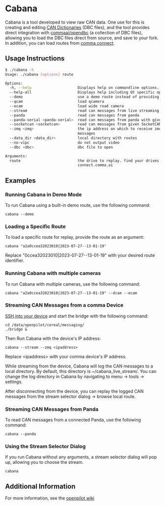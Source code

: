 # Cabana

Cabana is a tool developed to view raw CAN data. One use for this is creating and editing [CAN Dictionaries](http://socialledge.com/sjsu/index.php/DBC_Format) (DBC files), and the tool provides direct integration with [commaai/opendbc](https://github.com/commaai/opendbc) (a collection of DBC files), allowing you to load the DBC files direct from source, and save to your fork. In addition, you can load routes from [comma connect](https://connect.comma.ai).

## Usage Instructions

```bash
$ ./cabana -h
Usage: ./cabana [options] route

Options:
  -h, --help                     Displays help on commandline options.
  --help-all                     Displays help including Qt specific options.
  --demo                         use a demo route instead of providing your own
  --qcam                         load qcamera
  --ecam                         load wide road camera
  --stream                       read can messages from live streaming
  --panda                        read can messages from panda
  --panda-serial <panda-serial>  read can messages from panda with given serial
  --socketcan <socketcan>        read can messages from given SocketCAN device
  --zmq <zmq>                    the ip address on which to receive zmq
                                 messages
  --data_dir <data_dir>          local directory with routes
  --no-vipc                      do not output video
  --dbc <dbc>                    dbc file to open

Arguments:
  route                          the drive to replay. find your drives at
                                 connect.comma.ai
```

## Examples

### Running Cabana in Demo Mode
To run Cabana using a built-in demo route, use the following command:

```shell
cabana --demo
```

### Loading a Specific Route

To load a specific route for replay, provide the route as an argument:

```shell
cabana "a2a0ccea32023010|2023-07-27--13-01-19"
```

Replace "0ccea32023010|2023-07-27--13-01-19" with your desired route identifier.


### Running Cabana with multiple cameras
To run Cabana with multiple cameras, use the following command:

```shell
cabana "a2a0ccea32023010|2023-07-27--13-01-19" --dcam --ecam
```

### Streaming CAN Messages from a comma Device

[SSH into your device](https://github.com/commaai/openpilot/wiki/SSH) and start the bridge with the following command:

```shell
cd /data/openpilot/cereal/messaging/
./bridge &
```

Then Run Cabana with the device's IP address:

```shell
cabana --stream --zmq <ipaddress>
```

Replace &lt;ipaddress&gt; with your comma device's IP address.

While streaming from the device, Cabana will log the CAN messages to a local directory. By default, this directory is ~/cabana_live_stream/. You can change the log directory in Cabana by navigating to menu -> tools -> settings.

After disconnecting from the device, you can replay the logged CAN messages from the stream selector dialog -> browse local route.

### Streaming CAN Messages from Panda

To read CAN messages from a connected Panda, use the following command:

```shell
cabana --panda
```

### Using the Stream Selector Dialog

If you run Cabana without any arguments, a stream selector dialog will pop up, allowing you to choose the stream.

```shell
cabana
```

## Additional Information

For more information, see the [openpilot wiki](https://github.com/commaai/openpilot/wiki/Cabana)
